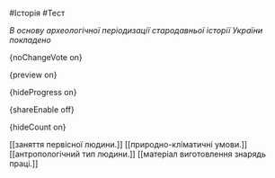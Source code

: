 #Історія #Тест

*В основу археологічної періодизації стародавньої історії України покладено*

{noChangeVote on}

{preview on}

{hideProgress on}

{shareEnable off}

{hideCount on}

[[заняття первісної людини.]]
[[природно-кліматичні умови.]]
[[антропологічний тип людини.]]
[[матеріал виготовлення знарядь праці.]]
